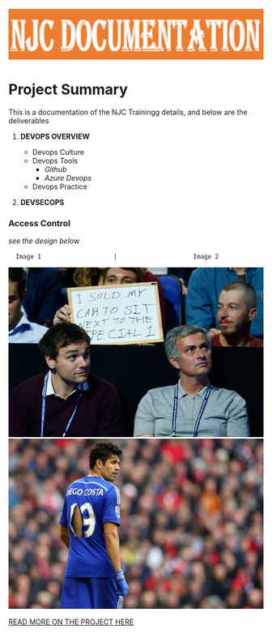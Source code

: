 [<img alt="HEADER" width="1360px" height="100px" src="images/njc_header.PNG" />](https://github.com/MainasaraGwary/NJC-Action/tree/main)

# **Project Summary**
This is a documentation of the NJC Trainingg details, and below are the deliverables

1. **DEVOPS OVERVIEW**

    - Devops Culture
    - Devops Tools
      - _Github_
      - _Azure Devops_
    - Devops Practice

2. **DEVSECOPS**
### Access Control

_see the design below_

      Image 1                    |                     Image 2            
  ![](images/demopic5.jpg)                             ![](images/demopic2.jpg)              

 
 [READ MORE ON THE PROJECT HERE](https://github.com/MainasaraGwary/NJC-Action/blob/main/Project.md)

  
